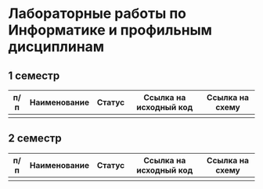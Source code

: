 # Лабораторные работы по Информатике и профильным дисциплинам

## 1 семестр

| п/п | Наименование | Статус | Ссылка на исходный код | Ссылка на схему |
| --- | --- | --- | --- | --- |
|  |  |  |  |  |

## 2 семестр

| п/п | Наименование | Статус | Ссылка на исходный код | Ссылка на схему |
| --- | --- | --- | --- | --- |
|  |  |  |  |  |
